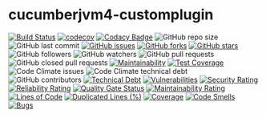 # cucumberjvm4-customplugin

[![Build Status](https://travis-ci.org/ankit-ojha/cucumberjvm4-customplugin.svg?branch=master)](https://travis-ci.org/ankit-ojha/cucumberjvm4-customplugin)
[![codecov](https://codecov.io/gh/ankit-ojha/cucumberjvm4-customplugin/branch/master/graph/badge.svg)](https://codecov.io/gh/ankit-ojha/cucumberjvm4-customplugin)
[![Codacy Badge](https://api.codacy.com/project/badge/Grade/868e1ee921ec49099ed59835dc7bd957)](https://www.codacy.com/manual/ankit-ojha/cucumberjvm4-customplugin?utm_source=github.com&amp;utm_medium=referral&amp;utm_content=ankit-ojha/cucumberjvm4-customplugin&amp;utm_campaign=Badge_Grade)
![GitHub repo size](https://img.shields.io/github/repo-size/ankit-ojha/cucumberjvm4-customplugin)
![GitHub last commit](https://img.shields.io/github/last-commit/ankit-ojha/cucumberjvm4-customplugin)
[![GitHub issues](https://img.shields.io/github/issues/ankit-ojha/cucumberjvm4-customplugin)](https://github.com/ankit-ojha/cucumberjvm4-customplugin/issues)
[![GitHub forks](https://img.shields.io/github/forks/ankit-ojha/cucumberjvm4-customplugin)](https://github.com/ankit-ojha/cucumberjvm4-customplugin/network)
[![GitHub stars](https://img.shields.io/github/stars/ankit-ojha/cucumberjvm4-customplugin)](https://github.com/ankit-ojha/cucumberjvm4-customplugin/stargazers)
![GitHub followers](https://img.shields.io/github/followers/ankit-ojha)
![GitHub watchers](https://img.shields.io/github/watchers/ankit-ojha/cucumberjvm4-customplugin)
![GitHub pull requests](https://img.shields.io/github/issues-pr/ankit-ojha/cucumberjvm4-customplugin)
![GitHub closed pull requests](https://img.shields.io/github/issues-pr-closed/ankit-ojha/cucumberjvm4-customplugin)
[![Maintainability](https://api.codeclimate.com/v1/badges/fb10319dccc2168775e0/maintainability)](https://codeclimate.com/github/ankit-ojha/cucumberjvm4-customplugin/maintainability)
[![Test Coverage](https://api.codeclimate.com/v1/badges/fb10319dccc2168775e0/test_coverage)](https://codeclimate.com/github/ankit-ojha/cucumberjvm4-customplugin/test_coverage)
![Code Climate issues](https://img.shields.io/codeclimate/issues/ankit-ojha/cucumberjvm4-customplugin)
![Code Climate technical debt](https://img.shields.io/codeclimate/tech-debt/ankit-ojha/cucumberjvm4-customplugin)
![GitHub contributors](https://img.shields.io/github/contributors/ankit-ojha/cucumberjvm4-customplugin)
[![Technical Debt](https://sonarcloud.io/api/project_badges/measure?project=cucumber%3Acucumber-java-skeleton&metric=sqale_index)](https://sonarcloud.io/dashboard?id=cucumber%3Acucumber-java-skeleton)
[![Vulnerabilities](https://sonarcloud.io/api/project_badges/measure?project=cucumber%3Acucumber-java-skeleton&metric=vulnerabilities)](https://sonarcloud.io/dashboard?id=cucumber%3Acucumber-java-skeleton)
[![Security Rating](https://sonarcloud.io/api/project_badges/measure?project=cucumber%3Acucumber-java-skeleton&metric=security_rating)](https://sonarcloud.io/dashboard?id=cucumber%3Acucumber-java-skeleton)
[![Reliability Rating](https://sonarcloud.io/api/project_badges/measure?project=cucumber%3Acucumber-java-skeleton&metric=reliability_rating)](https://sonarcloud.io/dashboard?id=cucumber%3Acucumber-java-skeleton)
[![Quality Gate Status](https://sonarcloud.io/api/project_badges/measure?project=cucumber%3Acucumber-java-skeleton&metric=alert_status)](https://sonarcloud.io/dashboard?id=cucumber%3Acucumber-java-skeleton)
[![Maintainability Rating](https://sonarcloud.io/api/project_badges/measure?project=cucumber%3Acucumber-java-skeleton&metric=sqale_rating)](https://sonarcloud.io/dashboard?id=cucumber%3Acucumber-java-skeleton)
[![Lines of Code](https://sonarcloud.io/api/project_badges/measure?project=cucumber%3Acucumber-java-skeleton&metric=ncloc)](https://sonarcloud.io/dashboard?id=cucumber%3Acucumber-java-skeleton)
[![Duplicated Lines (%)](https://sonarcloud.io/api/project_badges/measure?project=cucumber%3Acucumber-java-skeleton&metric=duplicated_lines_density)](https://sonarcloud.io/dashboard?id=cucumber%3Acucumber-java-skeleton)
[![Coverage](https://sonarcloud.io/api/project_badges/measure?project=cucumber%3Acucumber-java-skeleton&metric=coverage)](https://sonarcloud.io/dashboard?id=cucumber%3Acucumber-java-skeleton)
[![Code Smells](https://sonarcloud.io/api/project_badges/measure?project=cucumber%3Acucumber-java-skeleton&metric=code_smells)](https://sonarcloud.io/dashboard?id=cucumber%3Acucumber-java-skeleton)
[![Bugs](https://sonarcloud.io/api/project_badges/measure?project=cucumber%3Acucumber-java-skeleton&metric=bugs)](https://sonarcloud.io/dashboard?id=cucumber%3Acucumber-java-skeleton)

